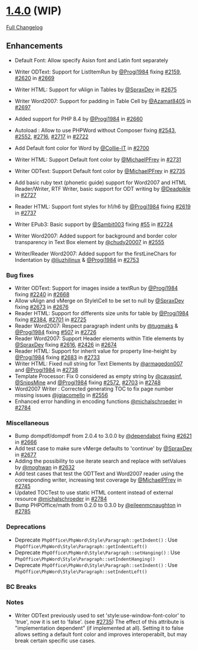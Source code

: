 # [1.4.0](https://github.com/PHPOffice/PHPWord/tree/1.4.0) (WIP)

[Full Changelog](https://github.com/PHPOffice/PHPWord/compare/1.3.0...1.4.0)

## Enhancements

- Default Font: Allow specify Asisn font and Latin font separately

- Writer ODText: Support for ListItemRun by [@Progi1984](https://github.com/Progi1984) fixing [#2159](https://github.com/PHPOffice/PHPWord/issues/2159), [#2620](https://github.com/PHPOffice/PHPWord/issues/2620) in [#2669](https://github.com/PHPOffice/PHPWord/pull/2669)
- Writer HTML: Support for vAlign in Tables by [@SpraxDev](https://github.com/SpraxDev) in [#2675](https://github.com/PHPOffice/PHPWord/pull/2675)
- Writer Word2007: Support for padding in Table Cell by [@Azamat8405](https://github.com/Azamat8405) in [#2697](https://github.com/PHPOffice/PHPWord/pull/2697)
- Added support for PHP 8.4 by [@Progi1984](https://github.com/Progi1984) in [#2660](https://github.com/PHPOffice/PHPWord/pull/2660)
- Autoload : Allow to use PHPWord without Composer fixing [#2543](https://github.com/PHPOffice/PHPWord/issues/2543), [#2552](https://github.com/PHPOffice/PHPWord/issues/2552), [#2716](https://github.com/PHPOffice/PHPWord/issues/2716), [#2717](https://github.com/PHPOffice/PHPWord/issues/2717) in [#2722](https://github.com/PHPOffice/PHPWord/pull/2722)
- Add Default font color for Word by [@Collie-IT](https://github.com/Collie-IT) in [#2700](https://github.com/PHPOffice/PHPWord/pull/2700)
- Writer HTML: Support Default font color by [@MichaelPFrey](https://github.com/MichaelPFrey) in [#2731](https://github.com/PHPOffice/PHPWord/pull/2731)
- Writer ODText: Support Default font color by [@MichaelPFrey](https://github.com/MichaelPFrey) in [#2735](https://github.com/PHPOffice/PHPWord/pull/2735)
- Add basic ruby text (phonetic guide) support for Word2007 and HTML Reader/Writer, RTF Writer, basic support for ODT writing by [@Deadpikle](https://github.com/Deadpikle) in [#2727](https://github.com/PHPOffice/PHPWord/pull/2727)
- Reader HTML: Support font styles for h1/h6 by [@Progi1984](https://github.com/Progi1984) fixing [#2619](https://github.com/PHPOffice/PHPWord/issues/2619) in [#2737](https://github.com/PHPOffice/PHPWord/pull/2737)
- Writer EPub3: Basic support by [@Sambit003](https://github.com/Sambit003) fixing [#55](https://github.com/PHPOffice/PHPWord/issues/55) in [#2724](https://github.com/PHPOffice/PHPWord/pull/2724)
- Writer Word2007: Added support for background and border color transparency in Text Box element by [@chudy20007](https://github.com/Chudy20007) in [#2555](https://github.com/PHPOffice/PHPWord/pull/2555)
- Writer/Reader Word2007: Added support for the firstLineChars for Indentation by [@liuzhilinux](https://github.com/liuzhilinux) & [@Progi1984](https://github.com/Progi1984) in [#2753](https://github.com/PHPOffice/PHPWord/pull/2753)

### Bug fixes

- Writer ODText: Support for images inside a textRun by [@Progi1984](https://github.com/Progi1984) fixing [#2240](https://github.com/PHPOffice/PHPWord/issues/2240) in [#2668](https://github.com/PHPOffice/PHPWord/pull/2668)
- Allow vAlign and vMerge on Style\Cell to be set to null by [@SpraxDev](https://github.com/SpraxDev) fixing [#2673](https://github.com/PHPOffice/PHPWord/issues/2673) in [#2676](https://github.com/PHPOffice/PHPWord/pull/2676)
- Reader HTML: Support for differents size units for table by [@Progi1984](https://github.com/Progi1984) fixing [#2384](https://github.com/PHPOffice/PHPWord/issues/2384), [#2701](https://github.com/PHPOffice/PHPWord/issues/2701) in [#2725](https://github.com/PHPOffice/PHPWord/pull/2725)
- Reader Word2007: Respect paragraph indent units by [@tugmaks](https://github.com/tugmaks) & [@Progi1984](https://github.com/Progi1984) fixing [#507](https://github.com/PHPOffice/PHPWord/issues/507) in [#2726](https://github.com/PHPOffice/PHPWord/pull/2726)
- Reader Word2007: Support Header elements within Title elements by [@SpraxDev](https://github.com/SpraxDev) fixing [#2616](https://github.com/PHPOffice/PHPWord/issues/2616), [#2426](https://github.com/PHPOffice/PHPWord/issues/2426) in [#2674](https://github.com/PHPOffice/PHPWord/pull/2674)
- Reader HTML: Support for inherit value for property line-height by [@Progi1984](https://github.com/Progi1984) fixing [#2683](https://github.com/PHPOffice/PHPWord/issues/2683) in [#2733](https://github.com/PHPOffice/PHPWord/pull/2733)
- Writer HTML: Fixed null string for Text Elements by [@armagedon007](https://github.com/armagedon007) and [@Progi1984](https://github.com/Progi1984) in [#2738](https://github.com/PHPOffice/PHPWord/pull/2738)
- Template Processor: Fix 0 considered as empty string by [@cavasinf](https://github.com/cavasinf), [@SnipsMine](https://github.com/SnipsMine) and [@Progi1984](https://github.com/Progi1984) fixing [#2572](https://github.com/PHPOffice/PHPWord/issues/2572), [#2703](https://github.com/PHPOffice/PHPWord/issues/2703) in [#2748](https://github.com/PHPOffice/PHPWord/pull/2748)
- Word2007 Writer : Corrected generating TOC to fix page number missing issues [@jgiacomello](https://github.com/jgiacomello) in [#2556](https://github.com/PHPOffice/PHPWord/pull/2556)
- Enhanced error handling in encoding functions [@michalschroeder](https://github.com/michalschroeder) in [#2784](https://github.com/PHPOffice/PHPWord/pull/2784)

### Miscellaneous

- Bump dompdf/dompdf from 2.0.4 to 3.0.0 by [@dependabot](https://github.com/dependabot) fixing [#2621](https://github.com/PHPOffice/PHPWord/issues/2621) in [#2666](https://github.com/PHPOffice/PHPWord/pull/2666)
- Add test case to make sure vMerge defaults to 'continue' by [@SpraxDev](https://github.com/SpraxDev) in [#2677](https://github.com/PHPOffice/PHPWord/pull/2677)
- Adding the possibility to use iterate search and replace with setValues by [@moghwan](https://github.com/moghwan) in [#2632](https://github.com/PHPOffice/PHPWord/pull/2640)
- Add test cases that test the ODTText and Word2007 reader using the corresponding writer, increasing test coverage by [@MichaelPFrey](https://github.com/MichaelPFrey) in [#2745](https://github.com/PHPOffice/PHPWord/pull/2745)
- Updated TOCTest to use static HTML content instead of external resource [@michalschroeder](https://github.com/michalschroeder) in [#2784](https://github.com/PHPOffice/PHPWord/pull/2784)
- Bump PHPOffice/math from 0.2.0 to 0.3.0 by [@eileenmcnaughton](https://github.com/eileenmcnaughton) in [#2785](https://github.com/PHPOffice/PHPWord/pull/2785)

### Deprecations
- Deprecate `PhpOffice\PhpWord\Style\Paragraph::getIndent()` : Use `PhpOffice\PhpWord\Style\Paragraph::getIndentLeft()`
- Deprecate `PhpOffice\PhpWord\Style\Paragraph::setHanging()` : Use `PhpOffice\PhpWord\Style\Paragraph::setIndentHanging()`
- Deprecate `PhpOffice\PhpWord\Style\Paragraph::setIndent()` : Use `PhpOffice\PhpWord\Style\Paragraph::setIndentLeft()`

### BC Breaks

### Notes
- Writer ODText previously used to set 'style:use-window-font-color' to 'true', now it is set to 'false'. (see [#2735](https://github.com/PHPOffice/PHPWord/pull/2735))
  The effect of this attribute is "implementation dependent" (if implemented at all).
  Setting it to false allows setting a default font color and improves interoperabilt,
  but may break certain specific use cases.
